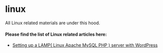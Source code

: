 # linux
All Linux related materials are under this hood.

#### Please find the list of Linux related articles here:
- [Setting up a LAMP( Linux Apache MySQL PHP ) server with WordPress](https://github.com/naeemmohd/docker/tree/master/Docker%20101/Series%201%20of%20N%20-%20Introduction)
